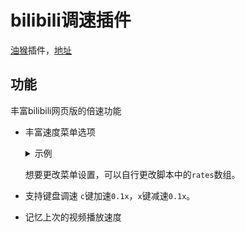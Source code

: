 # bilibili调速插件

[油猴](https://www.tampermonkey.net/)插件，[地址](https://greasyfork.org/zh-CN/scripts/531230-bilibili%E8%B0%83%E9%80%9F%E6%8F%92%E4%BB%B6)

## 功能
丰富bilibili网页版的倍速功能
- 丰富速度菜单选项
    <details>
    <summary> 示例  </summary>

    ![p1](/pictures/p1.png)
    </details>
    
    想要更改菜单设置，可以自行更改脚本中的`rates`数组。

- 支持键盘调速
    `c`键加速`0.1x`，`x`键减速`0.1x`。
- 记忆上次的视频播放速度

